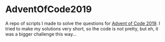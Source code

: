 # AdventOfCode2019

A repo of scripts I made to solve the questions for [Advent of Code 2019](https://adventofcode.com/). I tried to make my solutions very short, so the code is not pretty, but eh, it was a bigger challenge this way...
